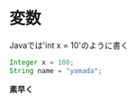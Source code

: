 # 変数
Javaでは'int x = 10'のように書く   
```Java  
Integer x = 100;  
String name = "yamada";  
```

**素早く**